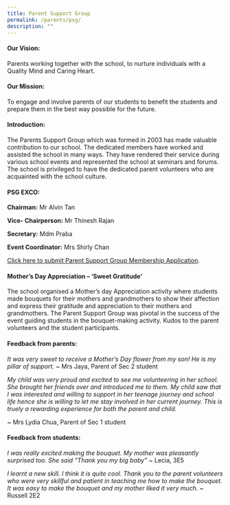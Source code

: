 ```yaml
---
title: Parent Support Group
permalink: /parents/psg/
description: ""
---
```

#### Our Vision:

Parents working together with the school, to nurture individuals with a Quality Mind and Caring Heart.

#### Our Mission:

To engage and involve parents of our students to benefit the students and prepare them in the best way possible for the future.

#### Introduction:

The Parents Support Group which was formed in 2003 has made valuable contribution to our school. The dedicated members have worked and assisted the school in many ways. They have rendered their service during various school events and represented the school at seminars and forums. The school is privileged to have the dedicated parent volunteers who are acquainted with the school culture.

#### PSG EXCO:

**Chairman:** Mr Alvin Tan 

**Vice- Chairperson:** Mr Thinesh Rajan 

**Secretary:** Mdm Praba

**Event Coordinator:** Mrs Shirly Chan


[Click here to submit Parent Support Group Membership Application](https://form.gov.sg/#!/602e2819cdb38800116d0ecd).

#### Mother’s Day Appreciation – ‘Sweet Gratitude’

The school organised a Mother’s day Appreciation activity where students made bouquets for their mothers and grandmothers to show their affection and express their gratitude and appreciation to their mothers and grandmothers. The Parent Support Group was pivotal in the success of the event guiding students in the bouquet-making activity. Kudos to the parent volunteers and the student participants. 

#### Feedback from parents:

*It was very sweet to receive a Mother’s Day flower from my son! He is my pillar of support.*
~ Mrs Jaya,  Parent of Sec 2 student 

*My child was very proud and excited to see me volunteering in her school. She brought her friends over and introduced me to them. My child saw that I was interested and willing to support in her teenage journey and school life hence she is willing to let me stay involved in her current journey. This is truely a rewarding experience for both the parent and child.*

~ Mrs Lydia Chua, Parent of Sec 1 student

#### Feedback from students:

*I was really excited making the bouquet.  My mother was pleasantly surprised too. She said “Thank you my big baby”*
~ Lecia, 3E5

*I learnt a new skill. I think it is quite cool. Thank you to the parent volunteers who were very skillful and patient in teaching me how to make the bouquet. It was easy to make the bouquet and my mother liked it very much.*
~ Russell 2E2